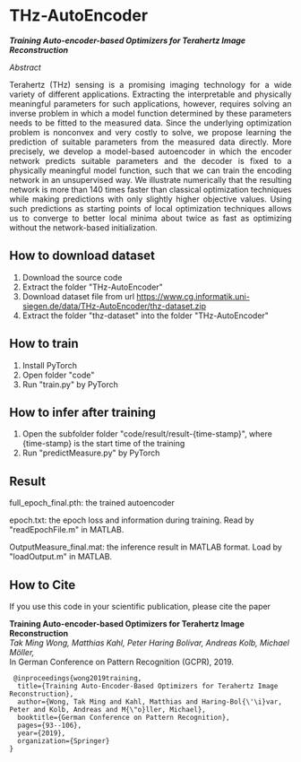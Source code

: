 # THz-AutoEncoder
_**Training Auto-encoder-based Optimizers for Terahertz Image Reconstruction**_

_Abstract_
<p align="justify">Terahertz (THz) sensing is a promising imaging technology for a wide variety of different applications. Extracting the interpretable and physically meaningful parameters for such applications, however, requires solving an inverse problem in which a model function determined by these parameters needs to be fitted to the measured data. Since the underlying optimization problem is nonconvex and very costly to solve, we propose learning the prediction of suitable parameters from the measured data directly. More precisely, we develop a model-based autoencoder in which the encoder network predicts suitable parameters and the decoder is fixed to a physically meaningful model function, such that we can train the encoding network in an unsupervised way. We illustrate numerically that the resulting network is more than 140 times faster than classical optimization techniques while making predictions with only slightly higher objective values. Using such predictions as starting points of local optimization techniques allows us to converge to better local minima about twice as fast as optimizing without the network-based initialization.</p>

## How to download dataset
1. Download the source code
2. Extract the folder "THz-AutoEncoder"
3. Download dataset file from url https://www.cg.informatik.uni-siegen.de/data/THz-AutoEncoder/thz-dataset.zip
4. Extract the folder "thz-dataset" into the folder "THz-AutoEncoder"

## How to train
1. Install PyTorch
2. Open folder "code"
3. Run "train.py" by PyTorch

## How to infer after training
1. Open the subfolder folder "code/result/result-{time-stamp}", where {time-stamp} is the start time of the training
2. Run "predictMeasure.py" by PyTorch

## Result
full_epoch_final.pth: the trained autoencoder

epoch.txt: the epoch loss and information during training. Read by "readEpochFile.m" in MATLAB.

OutputMeasure_final.mat: the inference result in MATLAB format. Load by "loadOutput.m" in MATLAB.



## How to Cite
If you use this code in your scientific publication, please cite the paper

   **Training Auto-encoder-based Optimizers for Terahertz Image Reconstruction**<br/>
     *Tak Ming Wong, Matthias Kahl, Peter Haring Bolívar, Andreas Kolb, Michael Möller,*<br/>
     In German Conference on Pattern Recognition (GCPR), 2019.
     
     @inproceedings{wong2019training,
      title={Training Auto-Encoder-Based Optimizers for Terahertz Image Reconstruction},
      author={Wong, Tak Ming and Kahl, Matthias and Haring-Bol{\'\i}var, Peter and Kolb, Andreas and M{\"o}ller, Michael},
      booktitle={German Conference on Pattern Recognition},
      pages={93--106},
      year={2019},
      organization={Springer}
    }
